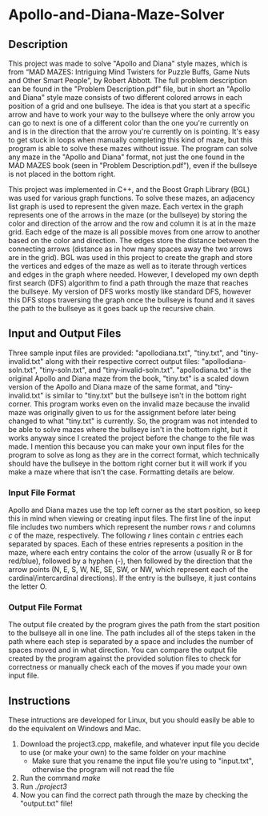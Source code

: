 # Apollo-and-Diana-Maze-Solver

## Description
This project was made to solve "Apollo and Diana" style mazes, which is from “MAD MAZES: Intriguing Mind Twisters for Puzzle Buffs, Game Nuts and Other Smart People”, by Robert Abbott. The full problem description can be found in the "Problem Description.pdf" file, but in short an "Apollo and Diana" style maze consists of two different colored arrows in each position of a grid and one bullseye. The idea is that you start at a specific arrow and have to work your way to the bullseye where the only arrow you can go to next is one of a different color than the one you're currently on and is in the direction that the arrow you're currently on is pointing. It's easy to get stuck in loops when manually completing this kind of maze, but this program is able to solve these mazes without issue. The program can solve any maze in the "Apollo and Diana" format, not just the one found in the MAD MAZES book (seen in "Problem Description.pdf"), even if the bullseye is not placed in the bottom right.

This project was implemented in C++, and the Boost Graph Library (BGL) was used for various graph functions. To solve these mazes, an adjacency list graph is used to represent the given maze. Each vertex in the graph represents one of the arrows in the maze (or the bullseye) by storing the color and direction of the arrow and the row and column it is at in the maze grid. Each edge of the maze is all possible moves from one arrow to another based on the color and direction. The edges store the distance between the connecting arrows (distance as in how many spaces away the two arrows are in the grid). BGL was used in this project to create the graph and store the vertices and edges of the maze as well as to iterate through vertices and edges in the graph where needed. However, I developed my own depth first search (DFS) algorithm to find a path through the maze that reaches the bullseye. My version of DFS works mostly like standard DFS, however this DFS stops traversing the graph once the bullseye is found and it saves the path to the bullseye as it goes back up the recursive chain.

## Input and Output Files
Three sample input files are provided: "apollodiana.txt", "tiny.txt", and "tiny-invalid.txt" along with their respective correct output files: "apollodiana-soln.txt", "tiny-soln.txt", and "tiny-invalid-soln.txt". "apollodiana.txt" is the original Apollo and Diana maze from the book, "tiny.txt" is a scaled down version of the Apollo and Diana maze of the same format, and "tiny-invalid.txt" is similar to "tiny.txt" but the bullseye isn't in the bottom right corner. This program works even on the invalid maze because the invalid maze was originally given to us for the assignment before later being changed to what "tiny.txt" is currently. So, the program was not intended to be able to solve mazes where the bullseye isn't in the bottom right, but it works anyway since I created the project before the change to the file was made. I mention this because you can make your own input files for the program to solve as long as they are in the correct format, which technically should have the bullseye in the bottom right corner but it will work if you make a maze where that isn't the case. Formatting details are below.
### Input File Format
Apollo and Diana mazes use the top left corner as the start position, so keep this in mind when viewing or creating input files. The first line of the input file includes two numbers which represent the number rows _r_ and columns _c_ of the maze, respectively. The following _r_ lines contain _c_ entries each separated by spaces. Each of these entries represents a position in the maze, where each entry contains the color of the arrow (usually R or B for red/blue), followed by a hyphen (-), then followed by the direction that the arrow points (N, E, S, W, NE, SE, SW, or NW, which represent each of the cardinal/intercardinal directions). If the entry is the bullseye, it just contains the letter O.
### Output File Format
The output file created by the program gives the path from the start position to the bullseye all in one line. The path includes all of the steps taken in the path where each step is separated by a space and includes the number of spaces moved and in what direction. You can compare the output file created by the program against the provided solution files to check for correctness or manually check each of the moves if you made your own input file.

## Instructions
These intructions are developed for Linux, but you should easily be able to do the equivalent on Windows and Mac.
1. Download the project3.cpp, makefile, and whatever input file you decide to use (or make your own) to the same folder on your machine
   - Make sure that you rename the input file you're using to "input.txt", otherwise the program will not read the file
2. Run the command _make_
3. Run _./project3_
4. Now you can find the correct path through the maze by checking the "output.txt" file!
